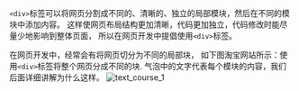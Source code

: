 `<div>`标签可以将网页分割成不同的、清晰的、独立的局部模块，然后在不同的模块中添加内容。
这样使网页布局结构更加清晰，代码更加独立，代码修改时能尽量少地影响到整体页面，
所以在网页开发中提倡使用`<div>`标签。

在网页开发中，经常会有将网页切分为不同的局部块，
如下图淘宝网站所示：使用`<div>`标签将整个网页分成不同的块.
气泡中的文字代表每个模块的内容，我们后面详细讲解为什么这样。
![text_course_1](http://html-basic-images.qiniudn.com/section_5_text_course_1.png)
